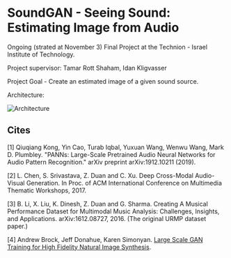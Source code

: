 # SoundGAN - Seeing Sound: Estimating Image from Audio 

Ongoing (strated at November 3) Final Project at the Technion - Israel Institute of Technology.

Project supervisor: Tamar Rott Shaham, Idan Kligvasser

Project Goal - Create an estimated image of a given sound source.

Architecture:

![Architecture](imgs/architecture?raw=true "Architecture")


## Cites

[1] Qiuqiang Kong, Yin Cao, Turab Iqbal, Yuxuan Wang, Wenwu Wang, Mark D. Plumbley. "PANNs: Large-Scale Pretrained Audio Neural Networks for Audio Pattern Recognition." arXiv preprint arXiv:1912.10211 (2019).

[2] L. Chen, S. Srivastava, Z. Duan and C. Xu. Deep Cross-Modal Audio-Visual Generation. In Proc. of ACM International Conference on Multimedia Thematic Workshops, 2017.

[3] B. Li, X. Liu, K. Dinesh, Z. Duan and G. Sharma. Creating A Musical Performance Dataset for Multimodal Music Analysis: Challenges, Insights, and Applications. arXiv:1612.08727, 2016. (The original URMP dataset paper.) 

[4] Andrew Brock, Jeff Donahue, Karen Simonyan. [Large Scale GAN Training for High Fidelity Natural Image Synthesis](https://arxiv.org/abs/1809.11096).
